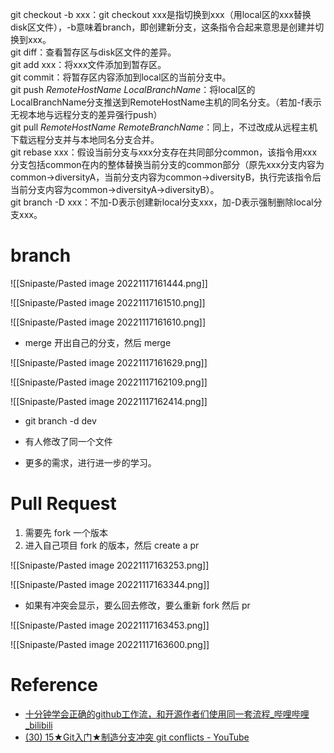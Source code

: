 git checkout -b xxx：git checkout xxx是指切换到xxx（用local区的xxx替换disk区文件），-b意味着branch，即创建新分支，这条指令合起来意思是创建并切换到xxx。  
git diff：查看暂存区与disk区文件的差异。  
git add xxx：将xxx文件添加到暂存区。  
git commit：将暂存区内容添加到local区的当前分支中。  
git push *RemoteHostName* *LocalBranchName*：将local区的LocalBranchName分支推送到RemoteHostName主机的同名分支。（若加-f表示无视本地与远程分支的差异强行push）  
git pull *RemoteHostName* *RemoteBranchName*：同上，不过改成从远程主机下载远程分支并与本地同名分支合并。  
git rebase xxx：假设当前分支与xxx分支存在共同部分common，该指令用xxx分支包括common在内的整体替换当前分支的common部分（原先xxx分支内容为common->diversityA，当前分支内容为common->diversityB，执行完该指令后当前分支内容为common->diversityA->diversityB）。  
git branch -D xxx：不加-D表示创建新local分支xxx，加-D表示强制删除local分支xxx。


# branch
![[Snipaste/Pasted image 20221117161444.png]]

![[Snipaste/Pasted image 20221117161510.png]]

![[Snipaste/Pasted image 20221117161610.png]]

- merge 开出自己的分支，然后 merge

![[Snipaste/Pasted image 20221117161629.png]]

![[Snipaste/Pasted image 20221117162109.png]]

![[Snipaste/Pasted image 20221117162414.png]]

- git branch -d dev
- 有人修改了同一个文件

- 更多的需求，进行进一步的学习。


# Pull Request
1. 需要先 fork 一个版本
2. 进入自己项目 fork 的版本，然后 create a pr

![[Snipaste/Pasted image 20221117163253.png]]

![[Snipaste/Pasted image 20221117163344.png]]

- 如果有冲突会显示，要么回去修改，要么重新 fork 然后 pr

![[Snipaste/Pasted image 20221117163453.png]]

![[Snipaste/Pasted image 20221117163600.png]]



# Reference
- [十分钟学会正确的github工作流，和开源作者们使用同一套流程_哔哩哔哩_bilibili](https://www.bilibili.com/video/BV19e4y1q7JJ/?spm_id_from=333.1007.tianma.1-2-2.click&vd_source=25509bb582bc4a25d86d871d5cdffca3)
- [(30) 15★Git入门★制造分支冲突 git conflicts - YouTube](https://www.youtube.com/watch?v=wlUtKDuHN6I&list=PLliocbKHJNwvDp464ktZCsj8h7rXFBE8r&index=15)
